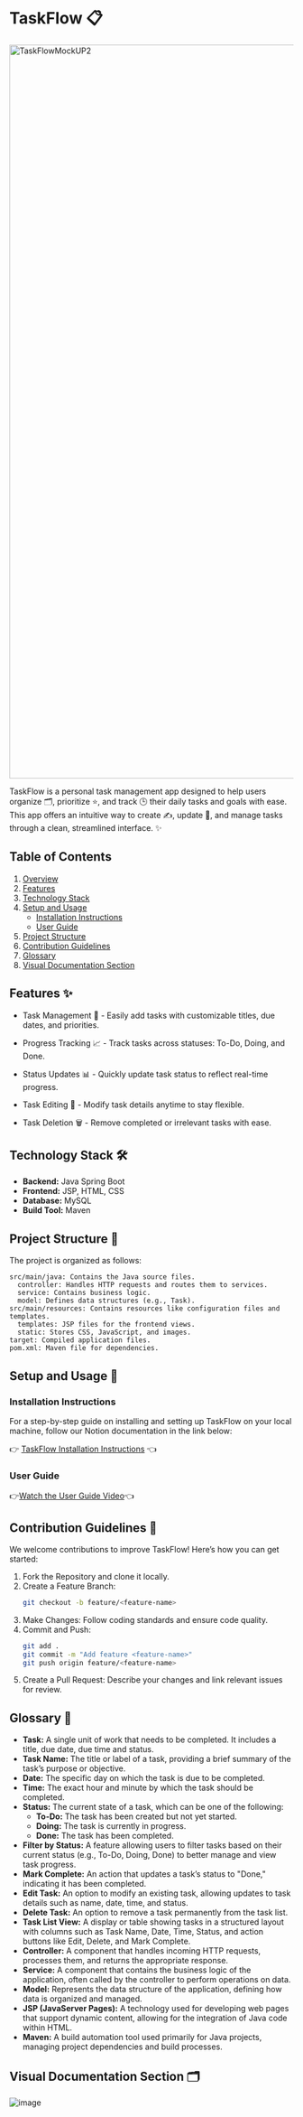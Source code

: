 # TaskFlow 📋


<img width="1300" alt="TaskFlowMockUP2" src="https://github.com/user-attachments/assets/0b26c2f1-c54f-4d0f-981b-7bf62323932f">





TaskFlow is a personal task management app designed to help users organize 🗂️, prioritize ⭐, and track 🕒 their daily tasks and goals with ease. This app offers an intuitive way to create ✍️, update 🔄, and manage tasks through a clean, streamlined interface. ✨

## Table of Contents

1. [Overview](#overview)
2. [Features](#features)
3. [Technology Stack](#technology-stack)
4. [Setup and Usage](#setup-and-usage)
   - [Installation Instructions](#installation-instructions)
   - [User Guide](#user-guide)
5. [Project Structure](#project-structure)
7. [Contribution Guidelines](#contribution-guidelines)
9. [Glossary](#Glossary)
10. [Visual Documentation Section](#visual-documentation-section)


## Features ✨

- Task Management 📝 - Easily add tasks with customizable titles, due dates, and priorities.
- Progress Tracking 📈 - Track tasks across statuses: To-Do, Doing, and Done.
- Status Updates 📊 - Quickly update task status to reflect real-time progress.

- Task Editing 🔄 - Modify task details anytime to stay flexible.
- Task Deletion 🗑️ - Remove completed or irrelevant tasks with ease.

## Technology Stack 🛠️

- **Backend:** Java Spring Boot
- **Frontend:** JSP, HTML, CSS
- **Database:** MySQL 
- **Build Tool:** Maven

## Project Structure 📂

The project is organized as follows:

```
src/main/java: Contains the Java source files.
  controller: Handles HTTP requests and routes them to services.
  service: Contains business logic.
  model: Defines data structures (e.g., Task).
src/main/resources: Contains resources like configuration files and templates.
  templates: JSP files for the frontend views.
  static: Stores CSS, JavaScript, and images.
target: Compiled application files.
pom.xml: Maven file for dependencies.
```
## Setup and Usage 🚀
### Installation Instructions 

For a step-by-step guide on installing and setting up TaskFlow on your local machine, follow our Notion documentation in the link below:

👉 [TaskFlow Installation Instructions](https://cloudy-tern-837.notion.site/TaskFlow-Installation-Instructions-1497a2b34d76401bbe200d9a805740f7?pvs=4) 👈

### User Guide

👉[Watch the User Guide Video](https://www.loom.com/share/521e42802e7946199abe5e180d242e00?sid=b071e22e-8ec9-469d-b4f0-66fdd71cd202)👈
## Contribution Guidelines 🤝

We welcome contributions to improve TaskFlow! Here’s how you can get started:

1. Fork the Repository and clone it locally.
2. Create a Feature Branch:
   ```bash
   git checkout -b feature/<feature-name>
   ```
3. Make Changes: Follow coding standards and ensure code quality.
4. Commit and Push:
   ```bash
   git add .
   git commit -m "Add feature <feature-name>"
   git push origin feature/<feature-name>
   ```
5. Create a Pull Request: Describe your changes and link relevant issues for review.

   

## Glossary 📖

- **Task:** A single unit of work that needs to be completed. It includes a title, due date, due time and status.
- **Task Name:** The title or label of a task, providing a brief summary of the task’s purpose or objective.
- **Date:** The specific day on which the task is due to be completed.
- **Time:** The exact hour and minute by which the task should be completed.
- **Status:** The current state of a task, which can be one of the following:
  - **To-Do:** The task has been created but not yet started.
  - **Doing:** The task is currently in progress.
  - **Done:** The task has been completed.
- **Filter by Status:** A feature allowing users to filter tasks based on their current status (e.g., To-Do, Doing, Done) to better manage and view task progress.
- **Mark Complete:** An action that updates a task’s status to "Done," indicating it has been completed.
- **Edit Task:** An option to modify an existing task, allowing updates to task details such as name, date, time, and status.
- **Delete Task:** An option to remove a task permanently from the task list.
- **Task List View:** A display or table showing tasks in a structured layout with columns such as Task Name, Date, Time, Status, and action buttons like Edit, Delete, and Mark Complete.
- **Controller:** A component that handles incoming HTTP requests, processes them, and returns the appropriate response.
- **Service:** A component that contains the business logic of the application, often called by the controller to perform operations on data.
- **Model:** Represents the data structure of the application, defining how data is organized and managed.
- **JSP (JavaServer Pages):** A technology used for developing web pages that support dynamic content, allowing for the integration of Java code within HTML.
- **Maven:** A build automation tool used primarily for Java projects, managing project dependencies and build processes.

## Visual Documentation Section 🗂️
![image](https://github.com/user-attachments/assets/b4f0300c-ef66-4798-af23-66d8d2f9b7c9)

